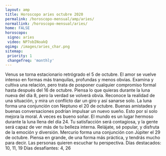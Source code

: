 ```yaml
---
layout: amp
title: Horoscopo aries octubre 2020 
permalink: /horoscopo-mensual/amp/aries/
normallink: /horoscopo-mensual/aries/
home: FALSE
horoscopo:
 signo: aries
 video: NP7obINoakQ
ogimg: /images/aries_char.png
sitemap:
 priority: 1
 changefreq: 'monthly'
---
```



Venus se torna estacionario retrógrado el 5 de octubre. El amor se vuelve intenso en formas más tranquilas, profundas y menos obvias. Examina y cultiva una relación, pero trata de posponer cualquier compromiso formal hasta después del 16 de octubre. 
Piensa lo que quieras durante la luna nueva del día 8, pero la verdad se volverá obvia. Reconoce la realidad de una situación, y mira un conflicto dar un giro y así sanarse solo. 
La luna forma una conjunción con Neptuno el 20 de octubre. Buenas amistades y buenas conversaciones podrían impulsar un nuevo sueño. Esto por sí solo mejora la moral. A veces es bueno soñar. 
El mundo es un lugar hermoso durante la luna llena del día 24. Tu satisfacción será contagiosa, y la gente será capaz de ver más de tu belleza interna. Relájate, sé popular, y disfruta de la emoción y diversión. 
Mercurio forma una conjunción con Júpiter el 29 de octubre. Piensa en grande, de una forma más práctica, y tendrás mucho para decir. Las personas quieren escuchar tu perspectiva. 
Días destacados: 10, 11, 19
Días desafiantes: 4, 26